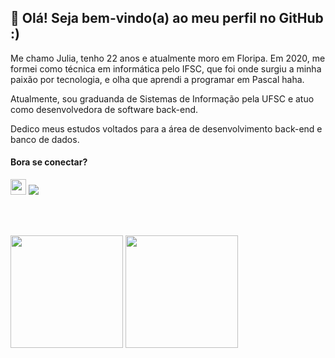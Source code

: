 <h2>👋 Olá! Seja bem-vindo(a) ao meu perfil no GitHub :) </h2>

 <p>Me chamo Julia, tenho 22 anos e atualmente moro em Floripa.
 Em 2020, me formei como técnica em informática pelo IFSC, que foi onde surgiu a minha paixão por tecnologia, e olha que aprendi a programar em Pascal haha.

 Atualmente, sou graduanda de Sistemas de Informação pela UFSC e atuo como desenvolvedora de software back-end.

 Dedico meus estudos voltados para a área de desenvolvimento back-end e banco de dados.
</p>


<h4>Bora se conectar?</h4>
<p><a href="https://www.linkedin.com/in/julia-fernanda-werlang-5762581b9/"><img src="https://img.shields.io/badge/linkedin-%230077B5.svg?&style=for-the-badge&logo=linkedin&logoColor=white" height=25></a>
<a href = "mailto:ajulia.fernanda80@gmail.com"><img src="https://img.shields.io/badge/-Gmail-%23333?style=for-the-badge&logo=gmail&logoColor=white" target="_blank"></a> </p>

</div>

<br><br>
<p>
<img height="180em" src="https://github-readme-stats-sigma-five.vercel.app/api?username=juufernandaw&show_icons=true">
<img height="180em" src="https://github-readme-stats-sigma-five.vercel.app/api/top-langs/?username=juufernandaw&layout=compact"/>
</p>
